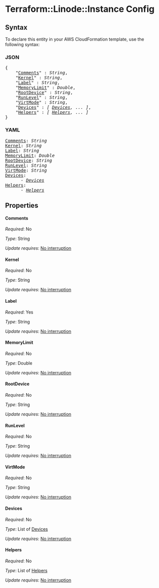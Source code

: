 # Terraform::Linode::Instance Config

## Syntax

To declare this entity in your AWS CloudFormation template, use the following syntax:

### JSON

<pre>
{
    "<a href="#comments" title="Comments">Comments</a>" : <i>String</i>,
    "<a href="#kernel" title="Kernel">Kernel</a>" : <i>String</i>,
    "<a href="#label" title="Label">Label</a>" : <i>String</i>,
    "<a href="#memorylimit" title="MemoryLimit">MemoryLimit</a>" : <i>Double</i>,
    "<a href="#rootdevice" title="RootDevice">RootDevice</a>" : <i>String</i>,
    "<a href="#runlevel" title="RunLevel">RunLevel</a>" : <i>String</i>,
    "<a href="#virtmode" title="VirtMode">VirtMode</a>" : <i>String</i>,
    "<a href="#devices" title="Devices">Devices</a>" : <i>[ <a href="config-devices.md">Devices</a>, ... ]</i>,
    "<a href="#helpers" title="Helpers">Helpers</a>" : <i>[ <a href="config-helpers.md">Helpers</a>, ... ]</i>
}
</pre>

### YAML

<pre>
<a href="#comments" title="Comments">Comments</a>: <i>String</i>
<a href="#kernel" title="Kernel">Kernel</a>: <i>String</i>
<a href="#label" title="Label">Label</a>: <i>String</i>
<a href="#memorylimit" title="MemoryLimit">MemoryLimit</a>: <i>Double</i>
<a href="#rootdevice" title="RootDevice">RootDevice</a>: <i>String</i>
<a href="#runlevel" title="RunLevel">RunLevel</a>: <i>String</i>
<a href="#virtmode" title="VirtMode">VirtMode</a>: <i>String</i>
<a href="#devices" title="Devices">Devices</a>: <i>
      - <a href="config-devices.md">Devices</a></i>
<a href="#helpers" title="Helpers">Helpers</a>: <i>
      - <a href="config-helpers.md">Helpers</a></i>
</pre>

## Properties

#### Comments

_Required_: No

_Type_: String

_Update requires_: [No interruption](https://docs.aws.amazon.com/AWSCloudFormation/latest/UserGuide/using-cfn-updating-stacks-update-behaviors.html#update-no-interrupt)

#### Kernel

_Required_: No

_Type_: String

_Update requires_: [No interruption](https://docs.aws.amazon.com/AWSCloudFormation/latest/UserGuide/using-cfn-updating-stacks-update-behaviors.html#update-no-interrupt)

#### Label

_Required_: Yes

_Type_: String

_Update requires_: [No interruption](https://docs.aws.amazon.com/AWSCloudFormation/latest/UserGuide/using-cfn-updating-stacks-update-behaviors.html#update-no-interrupt)

#### MemoryLimit

_Required_: No

_Type_: Double

_Update requires_: [No interruption](https://docs.aws.amazon.com/AWSCloudFormation/latest/UserGuide/using-cfn-updating-stacks-update-behaviors.html#update-no-interrupt)

#### RootDevice

_Required_: No

_Type_: String

_Update requires_: [No interruption](https://docs.aws.amazon.com/AWSCloudFormation/latest/UserGuide/using-cfn-updating-stacks-update-behaviors.html#update-no-interrupt)

#### RunLevel

_Required_: No

_Type_: String

_Update requires_: [No interruption](https://docs.aws.amazon.com/AWSCloudFormation/latest/UserGuide/using-cfn-updating-stacks-update-behaviors.html#update-no-interrupt)

#### VirtMode

_Required_: No

_Type_: String

_Update requires_: [No interruption](https://docs.aws.amazon.com/AWSCloudFormation/latest/UserGuide/using-cfn-updating-stacks-update-behaviors.html#update-no-interrupt)

#### Devices

_Required_: No

_Type_: List of <a href="config-devices.md">Devices</a>

_Update requires_: [No interruption](https://docs.aws.amazon.com/AWSCloudFormation/latest/UserGuide/using-cfn-updating-stacks-update-behaviors.html#update-no-interrupt)

#### Helpers

_Required_: No

_Type_: List of <a href="config-helpers.md">Helpers</a>

_Update requires_: [No interruption](https://docs.aws.amazon.com/AWSCloudFormation/latest/UserGuide/using-cfn-updating-stacks-update-behaviors.html#update-no-interrupt)

